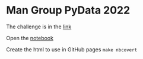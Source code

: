 # Man Group PyData 2022

The challenge is in the [link](https://github.com/man-group/pydata2022)

Open the [notebook](https://gsnidero.github.io/pyData2022/options-exploration-analysis.html)

Create the html to use in GitHub pages `make nbcovert`
